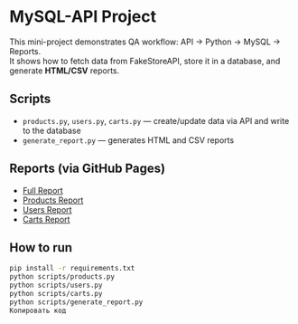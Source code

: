 # MySQL-API Project

This mini-project demonstrates QA workflow: API → Python → MySQL → Reports.  
It shows how to fetch data from FakeStoreAPI, store it in a database, and generate **HTML/CSV** reports.

## Scripts
- `products.py`, `users.py`, `carts.py` — create/update data via API and write to the database  
- `generate_report.py` — generates HTML and CSV reports  

## Reports (via GitHub Pages)
- [Full Report](https://niiksolo.github.io/Manual-QA-Portfolio/api-sql-testing/Mysql-api/reports/full_report.html)  
- [Products Report](https://niiksolo.github.io/Manual-QA-Portfolio/api-sql-testing/Mysql-api/reports/products_report.html)  
- [Users Report](https://niiksolo.github.io/Manual-QA-Portfolio/api-sql-testing/Mysql-api/reports/users_report.html)  
- [Carts Report](https://niiksolo.github.io/Manual-QA-Portfolio/api-sql-testing/Mysql-api/reports/carts_report.html)  

## How to run
```bash
pip install -r requirements.txt
python scripts/products.py
python scripts/users.py
python scripts/carts.py
python scripts/generate_report.py
Копировать код
